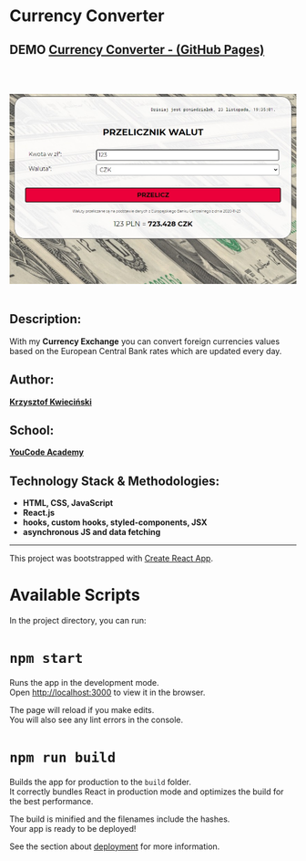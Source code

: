 # Currency Converter 

## DEMO **[Currency Converter - (GitHub Pages)](https://damdlani.github.io/currency-converter-react/)**
<br>
<br>

![screenshot](https://github.com/damdlani/currency-converter-react/blob/master/public/appSS.jpg "example screenshot")
<br>
<br>
## Description:
With my **Currency Exchange** you can convert foreign currencies values based on the European Central Bank rates which are updated every day.
## Author:
**[Krzysztof Kwieciński](https://github.com/damdlani)** 

## School:
**[YouCode Academy](https://youcode.pl/)**

## Technology Stack & Methodologies:
- **HTML, CSS, JavaScript**
- **React.js** 
- **hooks, custom hooks, styled-components, JSX**
- **asynchronous JS and data fetching**

---

This project was bootstrapped with [Create React App](https://github.com/facebook/create-react-app). 

# Available Scripts

In the project directory, you can run:

# `npm start`

Runs the app in the development mode.<br />
Open [http://localhost:3000](http://localhost:3000) to view it in the browser.

The page will reload if you make edits.<br />
You will also see any lint errors in the console.


# `npm run build`

Builds the app for production to the `build` folder.<br />
It correctly bundles React in production mode and optimizes the build for the best performance.

The build is minified and the filenames include the hashes.<br />
Your app is ready to be deployed!

See the section about [deployment](https://facebook.github.io/create-react-app/docs/deployment) for more information.
